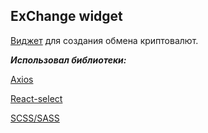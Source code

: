 ## ExChange widget

[Виджет](https://exchange-widget-brown.vercel.app/) для создания обмена криптовалют.

***Использовал библиотеки:***

[Axios](https://axios-http.com/ru/)

[React-select](https://react-select.com/home)

[SCSS/SASS](https://sass-lang.com/)